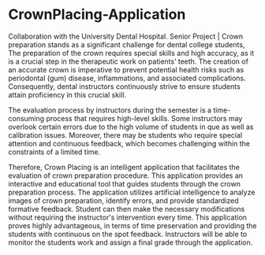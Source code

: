# CrownPlacing-Application
Collaboration with the University Dental Hospital.
Senior Project | Crown preparation stands as a significant challenge for dental college students, The preparation of the crown requires special skills and high accuracy, as it is a crucial step in the therapeutic work on patients’ teeth. The creation of an accurate crown is imperative to prevent potential health risks such as periodontal (gum) disease, inflammations, and associated complications. Consequently, dental instructors continuously strive to ensure students attain proficiency in this crucial skill.

The evaluation process by instructors during the semester is a time-consuming process that requires high-level skills. Some instructors may overlook certain errors due to the high volume of students in que as well as calibration issues. Moreover, there may be students who require special attention and continuous feedback, which becomes challenging within the constraints of a limited time.

Therefore, Crown Placing is an intelligent application that facilitates the evaluation of crown preparation procedure. This application provides an interactive and educational tool that guides students through the crown preparation process. The application utilizes artificial intelligence to analyze images of crown preparation, identify errors, and provide standardized formative feedback.  Student can then make the necessary modifications without requiring the instructor's intervention every time. This application proves highly advantageous, in terms of time preservation and providing the students with continuous on the spot feedback. Instructors will be able to monitor the students work and assign a final grade through the application.
